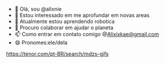 - 👋 Olá, sou @alixnie
- 👀 Estou interessado em me aprofundar em novas areas
- 🌱 Atualmente estou aprendendo robotica
- 💞️ Procuro colaborar em ajudar o planeta
- 📫 Como entrar em contato comigo @Alixixkae@gmail.com
- 😄 Pronomes:ele/dela

<!---
alixnie/alixnie is a ✨ special ✨ repository because its `README.md` (this file) appears on your GitHub profile.
You can click the Preview link to take a look at your changes.
--->

https://tenor.com/pt-BR/search/mdzs-gifs 
